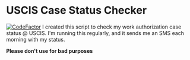 # USCIS Case Status Checker
[![CodeFactor](https://www.codefactor.io/repository/github/saadmtsa/auth_status_check/badge)](https://www.codefactor.io/repository/github/saadmtsa/auth_status_check)
I created this script to check my work authorization case status @ USCIS. I'm running this regularly, and it sends me an SMS each morning with my status.


**Please don't use for bad purposes**
